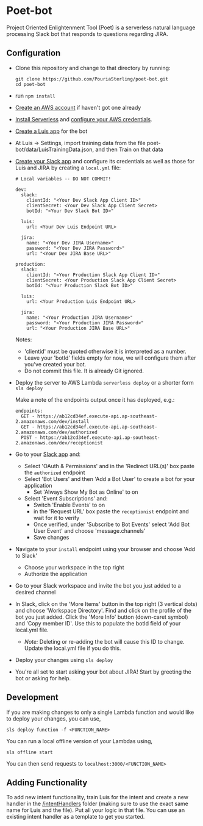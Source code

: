 # Poet-bot


Project Oriented Enlightenment Tool (Poet) is a serverless natural language processing Slack bot that responds to questions regarding JIRA.

## Configuration

* Clone this repository and change to that directory by running:

    ```
    git clone https://github.com/PouriaSterling/poet-bot.git
    cd poet-bot
    ```

* run `npm install`
* [Create an AWS account](https://aws.amazon.com/free/) if haven't got one already
* [Install Serverless](https://serverless.com/framework/docs/providers/aws/guide/installation/) and [configure your AWS credentials](https://www.youtube.com/watch?v=mRkUnA3mEt4).
* [Create a Luis app](https://www.luis.ai/home) for the bot
* At Luis -> Settings, import training data from the file poet-bot/data/LuisTrainingData.json, and then Train on that data
* [Create your Slack app](https://api.slack.com/slack-apps#create-app) and configure its credentials as well as those for Luis and JIRA by creating a `local.yml` file:

	```
	# Local variables -- DO NOT COMMIT!

	dev:
	  slack:
	    clientId: "<Your Dev Slack App Client ID>"
	    clientSecret: <Your Dev Slack App Client Secret>
	    botId: "<Your Dev Slack Bot ID>"

      luis:
        url: <Your Dev Luis Endpoint URL>

      jira:
        name: "<Your Dev JIRA Username>"
        password: "<Your Dev JIRA Password>"
        url: "<Your Dev JIRA Base URL>"

	production:
	  slack:
	    clientId: "<Your Production Slack App Client ID>"
	    clientSecret: <Your Production Slack App Client Secret>
	    botId: "<Your Production Slack Bot ID>"

	  luis:
        url: <Your Production Luis Endpoint URL>

      jira:
        name: "<Your Production JIRA Username>"
        password: "<Your Production JIRA Password>"
        url: "<Your Production JIRA Base URL>"
	```

  Notes:
  * 'clientid' must be quoted otherwise it is interpreted as a number.
  * Leave your 'botId' fields empty for now, we will configure them after you've created your bot.
  * Do not commit this file. It is already Git ignored.

* Deploy the server to AWS Lambda `serverless deploy` or a shorter form `sls deploy`

  Make a note of the endpoints output once it has deployed, e.g.:

	```
	endpoints:
	  GET - https://ab12cd34ef.execute-api.ap-southeast-2.amazonaws.com/dev/install
	  GET - https://ab12cd34ef.execute-api.ap-southeast-2.amazonaws.com/dev/authorized
	  POST - https://ab12cd34ef.execute-api.ap-southeast-2.amazonaws.com/dev/receptionist
	```

* Go to your [Slack app](https://api.slack.com/apps) and:
  * Select 'OAuth & Permissions' and in the 'Redirect URL(s)' box paste the `authorized` endpoint
  * Select 'Bot Users' and then 'Add a Bot User' to create a bot for your application
    * Set 'Always Show My Bot as Online' to on
  * Select 'Event Subscriptions' and:
    * Switch 'Enable Events' to on
    * in the 'Request URL' box paste the `receptionist` endpoint and wait for it to verify
    * Once verified, under 'Subscribe to Bot Events' select 'Add Bot User Event' and choose 'message.channels'
    * Save changes

* Navigate to your `install` endpoint using your browser and choose 'Add to Slack'
  * Choose your workspace in the top right
  * Authorize the application

* Go to your Slack workspace and invite the bot you just added to a desired channel

* In Slack, click on the 'More Items' button in the top right (3 vertical dots) and choose 'Workspace Directory'. Find and click on the profile of the bot you just added. Click the 'More Info' button (down-caret symbol) and 'Copy member ID'. Use this to populate the botId field of your local.yml file.
  * *Note:* Deleting or re-adding the bot will cause this ID to change. Update the local.yml file if you do this.

* Deploy your changes using `sls deploy`

* You're all set to start asking your bot about JIRA! Start by greeting the bot or asking for help.


## Development

If you are making changes to only a single Lambda function and would like to deploy your changes, you can use,

```
sls deploy function -f <FUNCTION_NAME>
```

You can run a local offline version of your Lambdas using,

```
sls offline start
```

You can then send requests to `localhost:3000/<FUNCTION_NAME>`

## Adding Functionality

To add new intent functionality, train Luis for the intent and create a new handler in the [/intentHandlers](https://github.com/PouriaSterling/poet-bot/tree/master/src/intentHandlers) folder (making sure to use the exact same name for Luis and the file). Put all your logic in that file. You can use an existing intent handler as a template to get you started.